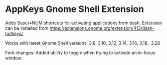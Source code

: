 AppKeys Gnome Shell Extension
=============================

Adds Super+NUM shortcuts for activating applications from dash.
Extension can be installed from https://extensions.gnome.org/extension/413/dash-hotkeys/

Works with latest Gnome Shell versions: 3.8, 3.10, 3.12, 3.14, 3.16, 3.18., 3.20

Fork changes:
Added ability to toggle when trying to activate an in-focus window.
